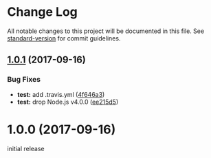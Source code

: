 # Change Log

All notable changes to this project will be documented in this file. See [standard-version](https://github.com/conventional-changelog/standard-version) for commit guidelines.

<a name="1.0.1"></a>
## [1.0.1](https://github.com/iftxt/sand-require/compare/v1.0.0...v1.0.1) (2017-09-16)


### Bug Fixes

* **test:** add .travis.yml ([4f646a3](https://github.com/iftxt/sand-require/commit/4f646a3))
* **test:** drop Node.js v4.0.0 ([ee215d5](https://github.com/iftxt/sand-require/commit/ee215d5))



<a name="1.0.0"></a>
# 1.0.0 (2017-09-16)
initial release
